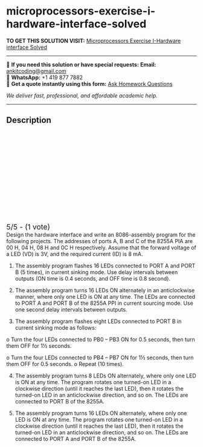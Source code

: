 # microprocessors-exercise-i-hardware-interface-solved
**TO GET THIS SOLUTION VISIT:** [Microprocessors Exercise I-Hardware interface Solved](https://www.ankitcodinghub.com/product/microprocessors-exercise-problems-i-solved/)


---

📩 **If you need this solution or have special requests:** **Email:** ankitcoding@gmail.com  
📱 **WhatsApp:** +1 419 877 7882  
📄 **Get a quote instantly using this form:** [Ask Homework Questions](https://www.ankitcodinghub.com/services/ask-homework-questions/)

*We deliver fast, professional, and affordable academic help.*

---

<h2>Description</h2>



<div class="kk-star-ratings kksr-auto kksr-align-center kksr-valign-top" data-payload="{&quot;align&quot;:&quot;center&quot;,&quot;id&quot;:&quot;126119&quot;,&quot;slug&quot;:&quot;default&quot;,&quot;valign&quot;:&quot;top&quot;,&quot;ignore&quot;:&quot;&quot;,&quot;reference&quot;:&quot;auto&quot;,&quot;class&quot;:&quot;&quot;,&quot;count&quot;:&quot;1&quot;,&quot;legendonly&quot;:&quot;&quot;,&quot;readonly&quot;:&quot;&quot;,&quot;score&quot;:&quot;5&quot;,&quot;starsonly&quot;:&quot;&quot;,&quot;best&quot;:&quot;5&quot;,&quot;gap&quot;:&quot;4&quot;,&quot;greet&quot;:&quot;Rate this product&quot;,&quot;legend&quot;:&quot;5\/5 - (1 vote)&quot;,&quot;size&quot;:&quot;24&quot;,&quot;title&quot;:&quot;Microprocessors  Exercise I-Hardware interface Solved&quot;,&quot;width&quot;:&quot;138&quot;,&quot;_legend&quot;:&quot;{score}\/{best} - ({count} {votes})&quot;,&quot;font_factor&quot;:&quot;1.25&quot;}">

<div class="kksr-stars">

<div class="kksr-stars-inactive">
            <div class="kksr-star" data-star="1" style="padding-right: 4px">


<div class="kksr-icon" style="width: 24px; height: 24px;"></div>
        </div>
            <div class="kksr-star" data-star="2" style="padding-right: 4px">


<div class="kksr-icon" style="width: 24px; height: 24px;"></div>
        </div>
            <div class="kksr-star" data-star="3" style="padding-right: 4px">


<div class="kksr-icon" style="width: 24px; height: 24px;"></div>
        </div>
            <div class="kksr-star" data-star="4" style="padding-right: 4px">


<div class="kksr-icon" style="width: 24px; height: 24px;"></div>
        </div>
            <div class="kksr-star" data-star="5" style="padding-right: 4px">


<div class="kksr-icon" style="width: 24px; height: 24px;"></div>
        </div>
    </div>

<div class="kksr-stars-active" style="width: 138px;">
            <div class="kksr-star" style="padding-right: 4px">


<div class="kksr-icon" style="width: 24px; height: 24px;"></div>
        </div>
            <div class="kksr-star" style="padding-right: 4px">


<div class="kksr-icon" style="width: 24px; height: 24px;"></div>
        </div>
            <div class="kksr-star" style="padding-right: 4px">


<div class="kksr-icon" style="width: 24px; height: 24px;"></div>
        </div>
            <div class="kksr-star" style="padding-right: 4px">


<div class="kksr-icon" style="width: 24px; height: 24px;"></div>
        </div>
            <div class="kksr-star" style="padding-right: 4px">


<div class="kksr-icon" style="width: 24px; height: 24px;"></div>
        </div>
    </div>
</div>


<div class="kksr-legend" style="font-size: 19.2px;">
            5/5 - (1 vote)    </div>
    </div>
Design the hardware interface and write an 8086-assembly program for the following projects. The addresses of ports A, B and C of the 8255A PIA are 00 H, 04 H, 08 H and 0C H respectively. Assume that the forward voltage of a LED (VD) is 3V, and the required current (ID) is 8 mA.

1. The assembly program flashes 16 LEDs connected to PORT A and PORT B (5 times), in current sinking mode. Use delay intervals between outputs (ON time is 0.4 seconds, and OFF time is 0.8 second).

2. The assembly program turns 16 LEDs ON alternately in an anticlockwise manner, where only one LED is ON at any time. The LEDs are connected to PORT A and PORT B of the 8255A PPI in current sourcing mode. Use one second delay intervals between outputs.

3. The assembly program flashes eight LEDs connected to PORT B in current sinking mode as follows:

o Turn the four LEDs connected to PB0 – PB3 ON for 0.5 seconds, then turn them OFF for 1½ seconds.

o Turn the four LEDs connected to PB4 – PB7 ON for 1½ seconds, then turn them OFF for 0.5 seconds. o Repeat (10 times).

4. The assembly program turns 8 LEDs ON alternately, where only one LED is ON at any time. The program rotates one turned-on LED in a clockwise direction (until it reaches the last LED), then it rotates the turned-on LED in an anticlockwise direction, and so on. The LEDs are connected to PORT B of the 8255A.

5. The assembly program turns 16 LEDs ON alternately, where only one LED is ON at any time. The program rotates one turned-on LED in a clockwise direction (until it reaches the last LED), then it rotates the turned-on LED in an anticlockwise direction, and so on. The LEDs are connected to PORT A and PORT B of the 8255A.
